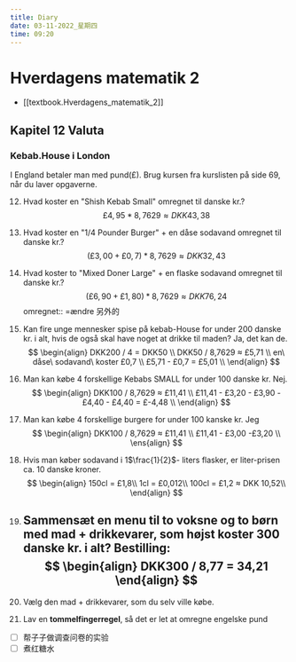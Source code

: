 ```yaml
---
title: Diary
date: 03-11-2022_星期四
time: 09:20
---
```


# Hverdagens matematik 2
- [[textbook.Hverdagens_matematik_2]]

## Kapitel 12 Valuta

### Kebab.House i London

I England betaler man med pund(£). Brug kursen fra kurslisten på side 69, når du laver opgaverne. 

12. Hvad koster en "Shish Kebab Small" omregnet til danske kr.?
    $$£4,95 * 8,7629 ≈ DKK43,38$$

13. Hvad koster en "$1/4$ Pounder Burger" + en dåse sodavand omregnet til danske kr.?
    $$(£3,00 + £0,7) * 8,7629 ≈ DKK32,43$$

14. Hvad koster to "Mixed Doner Large" + en flaske sodavand omregnet til danske kr.?
    $$(£6,90 + £1,80) * 8,7629 ≈ DKK 76,24$$
omregnet:: =ændre 另外的

15. Kan fire unge mennesker spise på kebab-House for under 200 danske kr. i alt, hvis de også skal have noget at drikke til maden?
    Ja, det kan de.
    $$
    \begin{align}
    DKK200 / 4 = DKK50 \\
    DKK50 / 8,7629 ≈ £5,71 \\
    en\ dåse\ sodavand\ koster £0,7 \\
    £5,71 - £0,7 = £5,01 \\
    \end{align}
    $$

16. Man kan købe 4 forskellige Kebabs SMALL for under 100 danske kr. 
    Nej. 
    $$
    \begin{align}
    DKK100 / 8,7629 ≈ £11,41 \\
    £11,41 - £3,20 - £3,90 - £4,40 - £4,40 = £-4,48 \\
    \end{align}
    $$

17. Man kan købe 4 forskellige burgere for under 100 kanske kr. 
    Jeg
    $$
    \begin{align}
    DKK100 / 8,7629 ≈ £11,41 \\
    £11,41 - £3,00 -£3,20 \\
    \ens{align}
    $$

1. Hvis man køber sodavand i 1$\frac{1}{2}$- liters flasker, er liter-prisen ca. 10 danske kroner.
    $$
    \begin{align}
    150cl = £1,8\\
    1cl = £0,012\\
    100cl = £1,2 ≈ DKK 10,52\\
    \end{align}
    $$

19. Sammensæt en menu til to voksne og to børn med mad + drikkevarer, som højst koster 300 danske kr. i alt? Bestilling:
    $$
    \begin{align}
    DKK300 / 8,77 = 34,21
    \end{align}
    $$
    - 
1. Vælg den mad + drikkevarer, som du selv ville købe.
2. Lav en **tommelfingerregel**, så det er let at omregne engelske pund


- [ ] 帮子子做调查问卷的实验
- [ ] 煮红糖水